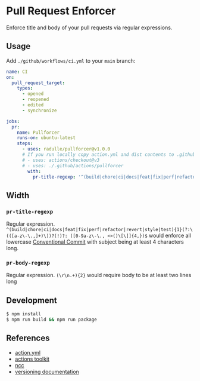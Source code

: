 # Pull Request Enforcer

Enforce title and body of your pull requests via regular expressions.

## Usage

Add `./github/workflows/ci.yml` to your `main` branch:

```yml
name: CI
on:
  pull_request_target:
    types:
      - opened
      - reopened
      - edited
      - synchronize

jobs:
  pr:
    name: Pullforcer
    runs-on: ubuntu-latest
    steps:
      - uses: radulle/pullforcer@v1.0.0 
      # If you run locally copy action.yml and dist contents to .github/actions/pullforcer and replace previous line with:
      # - uses: actions/checkout@v3
      # - uses: ./.github/actions/pullforcer 
        with:
          pr-title-regexp: '^(build|chore|ci|docs|feat|fix|perf|refactor|revert|style|test){1}(?:\(([a-z\-\.,]+)\))?(!)?: ([0-9a-z\-\., <>()\[\]]{4,})$'
```

## Width

### `pr-title-regexp`

Regular expression. `^(build|chore|ci|docs|feat|fix|perf|refactor|revert|style|test){1}(?:\(([a-z\-\.,]+)\))?(!)?: ([0-9a-z\-\., <>()\[\]]{4,})$` would enforce all lowercase [Conventional Commit](https://www.conventionalcommits.org/en/v1.0.0/) with subject being at least 4 characters long.

### `pr-body-regexp`

Regular expression. `(\r\n.+){2}` would require body to be at least two lines long

## Development

```bash
$ npm install
$ npm run build && npm run package
```

## References
- [action.yml](https://help.github.com/en/articles/metadata-syntax-for-github-actions)
- [actions toolkit](https://github.com/actions/toolkit)
- [ncc](https://github.com/zeit/ncc)
- [versioning documentation](https://github.com/actions/toolkit/blob/master/docs/action-versioning.md)